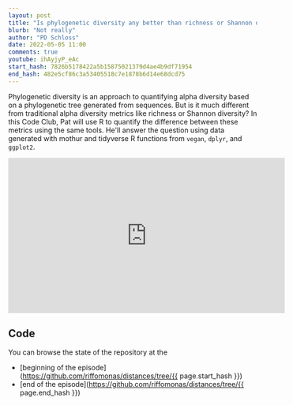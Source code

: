 ```yaml
---
layout: post
title: "Is phylogenetic diversity any better than richness or Shannon diversity? (CC210)"
blurb: "Not really"
author: "PD Schloss"
date: 2022-05-05 11:00
comments: true
youtube: ihAyjyP_eAc
start_hash: 7826b5178422a5b15875021379d4ae4b9df71954
end_hash: 482e5cf86c3a53405518c7e1878b6d14e68dcd75
---
```


Phylogenetic diversity is an approach to quantifying alpha diversity based on a phylogenetic tree generated from sequences. But is it much different from traditional alpha diversity metrics like richness or Shannon diversity? In this Code Club, Pat will use R to quantify the difference between these metrics using the same tools. He'll answer the question using data generated with mothur and tidyverse R functions from `vegan`, `dplyr`, and `ggplot2`.


<iframe style="margin: 0 auto;display:block;" width="560" height="315" src="https://www.youtube.com/embed/{{ page.youtube }}" frameborder="0" allow="accelerometer; autoplay; encrypted-media; gyroscope; picture-in-picture" allowfullscreen></iframe>


## Code

You can browse the state of the repository at the
* [beginning of the episode](https://github.com/riffomonas/distances/tree/{{ page.start_hash }})
* [end of the episode](https://github.com/riffomonas/distances/tree/{{ page.end_hash }})
